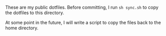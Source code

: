 These are my public dotfiles. Before committing, I run `sh sync.sh` to copy the dotfiles to this directory.

At some point in the future, I will write a script to copy the files back to the home directory.
